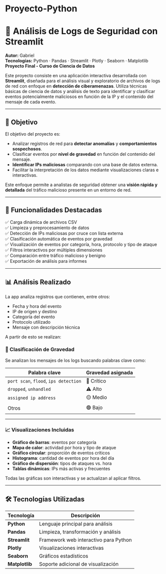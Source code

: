 # Proyecto-Python
# 🔐 Análisis de Logs de Seguridad con Streamlit

**Autor:** Gabriel  
**Tecnologías:** Python · Pandas · Streamlit · Plotly · Seaborn · Matplotlib  
**Proyecto Final - Curso de Ciencia de Datos**

Este proyecto consiste en una aplicación interactiva desarrollada con **Streamlit**, diseñada para el análisis visual y exploratorio de archivos de logs de red con enfoque en **detección de ciberamenazas**. Utiliza técnicas básicas de ciencia de datos y análisis de texto para identificar y clasificar eventos potencialmente maliciosos en función de la IP y el contenido del mensaje de cada evento.

---

## 🧠 Objetivo

El objetivo del proyecto es:

- Analizar registros de red para **detectar anomalías** y **comportamientos sospechosos**.
- Clasificar eventos por **nivel de gravedad** en función del contenido del mensaje.
- **Identificar IPs maliciosas** comparando con una base de datos externa.
- Facilitar la interpretación de los datos mediante visualizaciones claras e interactivas.

Este enfoque permite a analistas de seguridad obtener una **visión rápida y detallada** del tráfico malicioso presente en un entorno de red.

---

## 🚀 Funcionalidades Destacadas

✅ Carga dinámica de archivos CSV  
✅ Limpieza y preprocesamiento de datos  
✅ Detección de IPs maliciosas por cruce con lista externa  
✅ Clasificación automática de eventos por gravedad  
✅ Visualización de eventos por categoría, hora, protocolo y tipo de ataque  
✅ Filtros interactivos por múltiples dimensiones  
✅ Comparación entre tráfico malicioso y benigno  
✅ Exportación de análisis para informes

---

## 📊 Análisis Realizado

La app analiza registros que contienen, entre otros:

- Fecha y hora del evento
- IP de origen y destino
- Categoría del evento
- Protocolo utilizado
- Mensaje con descripción técnica

A partir de esto se realizan:

### 🔎 Clasificación de Gravedad

Se analizan los mensajes de los logs buscando palabras clave como:

| Palabra clave                         | Gravedad asignada |
|--------------------------------------|-------------------|
| `port scan`, `flood`, `ips detection`| 🚨 Crítico         |
| `dropped`, `unhandled`               | ⚠️ Alto            |
| `assigned ip address`                | 🟡 Medio           |
| Otros                                | 🟢 Bajo            |

---

### 📈 Visualizaciones Incluidas

- **Gráfico de barras**: eventos por categoría
- **Mapa de calor**: actividad por hora y tipo de ataque
- **Gráfico circular**: proporción de eventos críticos
- **Histograma**: cantidad de eventos por hora del día
- **Gráfico de dispersión**: tipos de ataques vs. hora
- **Tablas dinámicas**: IPs más activas y frecuentes

Todas las gráficas son interactivas y se actualizan al aplicar filtros.

---

## 🛠️ Tecnologías Utilizadas

| Tecnología  | Descripción                             |
|-------------|-----------------------------------------|
| **Python**  | Lenguaje principal para análisis        |
| **Pandas**  | Limpieza, transformación y análisis     |
| **Streamlit** | Framework web interactivo para Python |
| **Plotly**  | Visualizaciones interactivas            |
| **Seaborn** | Gráficos estadísticos                   |
| **Matplotlib** | Soporte adicional de visualización   |





